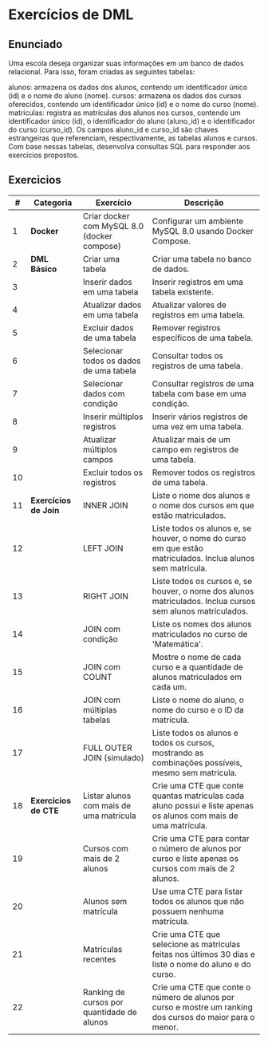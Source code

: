 # Exercícios de DML

## Enunciado

Uma escola deseja organizar suas informações em um banco de dados relacional. Para isso, foram criadas as seguintes tabelas:

alunos: armazena os dados dos alunos, contendo um identificador único (id) e o nome do aluno (nome).
cursos: armazena os dados dos cursos oferecidos, contendo um identificador único (id) e o nome do curso (nome).
matriculas: registra as matrículas dos alunos nos cursos, contendo um identificador único (id), o identificador do aluno (aluno_id) e o identificador do curso (curso_id). Os campos aluno_id e curso_id são chaves estrangeiras que referenciam, respectivamente, as tabelas alunos e cursos.
Com base nessas tabelas, desenvolva consultas SQL para responder aos exercícios propostos.

## Exercicios

| **#** | **Categoria**            | **Exercício**                                                                                                         | **Descrição**                                                                                                 |
|-------|--------------------------|-----------------------------------------------------------------------------------------------------------------------|---------------------------------------------------------------------------------------------------------------|
| 1     | **Docker**               | Criar docker com MySQL 8.0 (docker compose)                                                                           | Configurar um ambiente MySQL 8.0 usando Docker Compose.                                                       |
| 2     | **DML Básico**           | Criar uma tabela                                                                                                      | Criar uma tabela no banco de dados.                                                                           |
| 3     |                          | Inserir dados em uma tabela                                                                                           | Inserir registros em uma tabela existente.                                                                    |
| 4     |                          | Atualizar dados em uma tabela                                                                                         | Atualizar valores de registros em uma tabela.                                                                 |
| 5     |                          | Excluir dados de uma tabela                                                                                           | Remover registros específicos de uma tabela.                                                                  |
| 6     |                          | Selecionar todos os dados de uma tabela                                                                               | Consultar todos os registros de uma tabela.                                                                   |
| 7     |                          | Selecionar dados com condição                                                                                         | Consultar registros de uma tabela com base em uma condição.                                                   |
| 8     |                          | Inserir múltiplos registros                                                                                           | Inserir vários registros de uma vez em uma tabela.                                                            |
| 9     |                          | Atualizar múltiplos campos                                                                                            | Atualizar mais de um campo em registros de uma tabela.                                                        |
| 10    |                          | Excluir todos os registros                                                                                            | Remover todos os registros de uma tabela.                                                                     |
| 11    | **Exercícios de Join**   | INNER JOIN                                                                                                            | Liste o nome dos alunos e o nome dos cursos em que estão matriculados.                                        |
| 12    |                          | LEFT JOIN                                                                                                             | Liste todos os alunos e, se houver, o nome do curso em que estão matriculados. Inclua alunos sem matrícula.   |
| 13    |                          | RIGHT JOIN                                                                                                            | Liste todos os cursos e, se houver, o nome dos alunos matriculados. Inclua cursos sem alunos matriculados.    |
| 14    |                          | JOIN com condição                                                                                                     | Liste os nomes dos alunos matriculados no curso de 'Matemática'.                                              |
| 15    |                          | JOIN com COUNT                                                                                                        | Mostre o nome de cada curso e a quantidade de alunos matriculados em cada um.                                 |
| 16    |                          | JOIN com múltiplas tabelas                                                                                            | Liste o nome do aluno, o nome do curso e o ID da matrícula.                                                   |
| 17    |                          | FULL OUTER JOIN (simulado)                                                                                            | Liste todos os alunos e todos os cursos, mostrando as combinações possíveis, mesmo sem matrícula.             |
| 18    | **Exercícios de CTE**    | Listar alunos com mais de uma matrícula                                                                               | Crie uma CTE que conte quantas matrículas cada aluno possui e liste apenas os alunos com mais de uma matrícula.|
| 19    |                          | Cursos com mais de 2 alunos                                                                                           | Crie uma CTE para contar o número de alunos por curso e liste apenas os cursos com mais de 2 alunos.          |
| 20    |                          | Alunos sem matrícula                                                                                                  | Use uma CTE para listar todos os alunos que não possuem nenhuma matrícula.                                    |
| 21    |                          | Matrículas recentes                                                                                                   | Crie uma CTE que selecione as matrículas feitas nos últimos 30 dias e liste o nome do aluno e do curso.       |
| 22    |                          | Ranking de cursos por quantidade de alunos                                                                            | Crie uma CTE que conte o número de alunos por curso e mostre um ranking dos cursos do maior para o menor.     |
